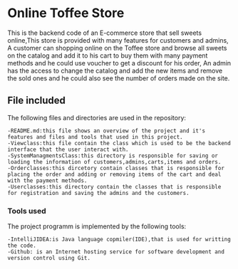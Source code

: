 # Online Toffee Store
This is the backend code of an E-commerce store that sell sweets online,This store is provided with many features for customers and admins,
A customer can shopping online on the Toffee store and browse all sweets on the catalog and add it to his cart to buy them with many payment methods and he could use voucher to get a discount for his order,
An admin has the access to change the catalog and add the new items and remove the sold ones and he could also see the number of orders made on the site.
## File included
The following files and directories are used in the repository:
```
-README.md:this file shows an overview of the project and it's features and files and tools that used in this project.
-Viewclass:this file contain the class which is used to be the backend interface that the user interact with.
-SystemManagmentsClass:this directory is responsible for saving or loading the information of customers,admins,carts,items and orders. 
-Orderclasses:this dircetory contain classes that is responsible for placing the order and adding or removing items of the cart and deal with the payment methods.
-Userclasses:this directory contain the classes that is responsible for registration and saving the admins and the customers.
```
### Tools used
The project programm is implemented by the following tools:
```
-IntelliJIDEA:is Java language copmiler(IDE),that is used for writting the code.
-Github: is an Internet hosting service for software development and version control using Git.
```
